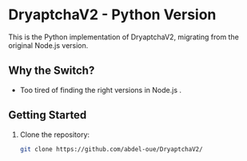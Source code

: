# DryaptchaV2 - Python Version

This is the Python implementation of DryaptchaV2, migrating from the original Node.js version.

## Why the Switch?
- Too tired of finding the right versions in Node.js .

## Getting Started
1. Clone the repository:
   ```sh
   git clone https://github.com/abdel-oue/DryaptchaV2/

